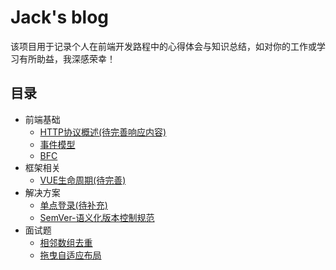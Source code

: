 # Jack's blog
  该项目用于记录个人在前端开发路程中的心得体会与知识总结，如对你的工作或学习有所助益，我深感荣幸！

## 目录
- 前端基础
    - [HTTP协议概述(待完善响应内容)](/doc/http.md)
    - [事件模型](/doc/eventModel.md)
    - [BFC](/doc/bfc.md)
- 框架相关
    - [VUE生命周期(待完善)](/doc/lifecycle.md)
- 解决方案
    - [单点登录(待补充)]()
    - [SemVer-语义化版本控制规范]()
- 面试题
    - [相邻数组去重](/testQuestion/removalRepetition.js)
    - [拖曳自适应布局](/testQuestion/dragResize.html)